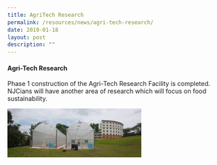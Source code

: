```yaml
---
title: AgriTech Research
permalink: /resources/news/agri-tech-research/
date: 2019-01-18
layout: post
description: ""
---
```

#### Agri-Tech Research

Phase 1 construction of the Agri-Tech Research Facility is completed. NJCians will have another area of research which will focus on food sustainability. 

<img src="/images/news3.png" 
     style="width:60%">